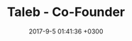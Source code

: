 ---
layout: default
title:  "Taleb - Co-Founder"
date:   2017-9-5 01:41:36 +0300
categories: projects
image: /assets/images/project-taleb@2x.png
excerpt: Taleb is a new and unique portal for Palestinian students and fresh graduates who are ready to enter the labour market and are looking for new jobs, internships, scholarships and training opportunities.
weight: 2
status: <span class="tag is-success">Live</span>
externalLink: http://www.taleb.ps
---